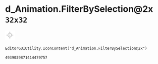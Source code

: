 # d_Animation.FilterBySelection@2x `32x32`
<img src="/img/d_Animation.FilterBySelection@2x.png" width=32 height=32>

``` CSharp
EditorGUIUtility.IconContent("d_Animation.FilterBySelection@2x")
```
```
4939039871414479757
```
